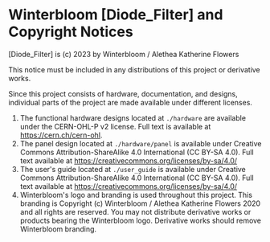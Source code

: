 # Winterbloom [Diode_Filter] and Copyright Notices

[Diode_Filter] is (c) 2023 by Winterbloom / Alethea Katherine Flowers

This notice must be included in any distributions of this project or
derivative works.

Since this project consists of hardware, documentation, and designs,
individual parts of the project are made available under different licenses.

1. The functional hardware designs located at `./hardware` are available under
   the CERN-OHL-P v2 license. Full text is available at https://cern.ch/cern-ohl.
4. The panel design located at `./hardware/panel` is available under Creative
   Commons Attribution-ShareAlike 4.0 International
   (CC BY-SA 4.0). Full text available at
   https://creativecommons.org/licenses/by-sa/4.0/
5. The user's guide located at `./user_guide` is available under Creative
   Commons Attribution-ShareAlike 4.0 International (CC BY-SA 4.0). Full
   text available at https://creativecommons.org/licenses/by-sa/4.0/
6. Winterbloom's logo and branding is used throughout this project. This
   branding is Copyright (c) Winterbloom / Alethea Katherine Flowers 2020 and
   all rights are reserved. You may not distribute derivative works or products
   bearing the Winterbloom logo. Derivative works should remove Winterbloom
   branding.
